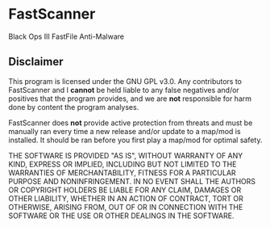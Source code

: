 # FastScanner
Black Ops III FastFile Anti-Malware

## Disclaimer
This program is licensed under the GNU GPL v3.0. Any contributors to FastScanner and I **cannot** be held liable to any false negatives and/or positives that the program provides, and we are **not** responsible for harm done by content the program analyses.

FastScanner does **not** provide active protection from threats and must be manually ran every time a new release and/or update to a map/mod is installed. It should be ran before you first play a map/mod for optimal safety.

THE SOFTWARE IS PROVIDED "AS IS", WITHOUT WARRANTY OF ANY KIND, EXPRESS OR IMPLIED, INCLUDING BUT NOT LIMITED TO THE WARRANTIES OF MERCHANTABILITY, FITNESS FOR A PARTICULAR PURPOSE AND NONINFRINGEMENT. IN NO EVENT SHALL THE AUTHORS OR COPYRIGHT HOLDERS BE LIABLE FOR ANY CLAIM, DAMAGES OR OTHER LIABILITY, WHETHER IN AN ACTION OF CONTRACT, TORT OR OTHERWISE, ARISING FROM, OUT OF OR IN CONNECTION WITH THE SOFTWARE OR THE USE OR OTHER DEALINGS IN THE SOFTWARE.

